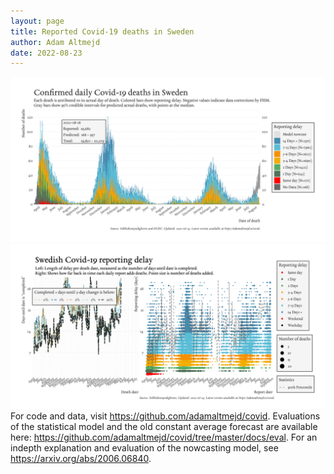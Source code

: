 ```yaml
---
layout: page
title: Reported Covid-19 deaths in Sweden
author: Adam Altmejd
date: 2022-08-23
---
```


![Graph of Swedish Covid-19 deaths with reporting delay.](deaths_lag_sweden_2022-08-23.png "Swedish Covid-19 deaths.")
![Graph of Swedish Covid-19 reporting delay in daily deaths.](lag_trend_sweden_2022-08-23.png "Trend in Swedish Covid-19 mortality reporting delay.")
For code and data, visit <https://github.com/adamaltmejd/covid>.
Evaluations of the statistical model and the old constant average forecast are available here: <https://github.com/adamaltmejd/covid/tree/master/docs/eval>.
For an indepth explanation and evaluation of the nowcasting model, see <https://arxiv.org/abs/2006.06840>.
